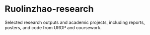 # Ruolinzhao-research
Selected research outputs and academic projects, including reports, posters, and code from UROP and coursework.
